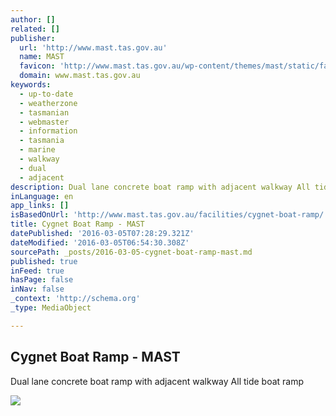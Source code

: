 ```yaml
---
author: []
related: []
publisher:
  url: 'http://www.mast.tas.gov.au'
  name: MAST
  favicon: 'http://www.mast.tas.gov.au/wp-content/themes/mast/static/favicon.png'
  domain: www.mast.tas.gov.au
keywords:
  - up-to-date
  - weatherzone
  - tasmanian
  - webmaster
  - information
  - tasmania
  - marine
  - walkway
  - dual
  - adjacent
description: Dual lane concrete boat ramp with adjacent walkway All tide boat ramp
inLanguage: en
app_links: []
isBasedOnUrl: 'http://www.mast.tas.gov.au/facilities/cygnet-boat-ramp/'
title: Cygnet Boat Ramp - MAST
datePublished: '2016-03-05T07:28:29.321Z'
dateModified: '2016-03-05T06:54:30.308Z'
sourcePath: _posts/2016-03-05-cygnet-boat-ramp-mast.md
published: true
inFeed: true
hasPage: false
inNav: false
_context: 'http://schema.org'
_type: MediaObject

---
```

<article style=""><h1>Cygnet Boat Ramp - MAST</h1><p>Dual lane concrete boat ramp with adjacent walkway All tide boat ramp</p><img src="http://www.mast.tas.gov.au/wp-content/uploads/2014/09/Cygnet-Boat-Ramp.jpg" /></article>